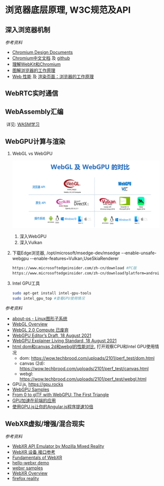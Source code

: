 

# 浏览器底层原理, W3C规范及API

## 深入浏览器机制 

*参考资料*

- [Chromium Design Documents](https://github.com/chromium/chromium/tree/master/docs)
- [Chromium中文文档](https://www.bookstack.cn/books/Chromium_doc_zh) 及 [github](https://github.com/ahangchen/Chromium_doc_zh)
- [理解WebKit和Chromium](https://blog.csdn.net/milado_nju/article/details/7216067)
- [图解浏览器的工作原理](https://www.infoq.cn/article/CS9-WZQlNR5h05HHDo1b)
- [Web 性能](https://developer.mozilla.org/zh-CN/docs/Web/Performance) 及 [渲染页面：浏览器的工作原理](https://developer.mozilla.org/zh-CN/docs/Web/Performance/How_browsers_work)

## WebRTC实时通信

## WebAssembly汇编

​	详见: [WASM学习](../Wasm/README.md)

## WebGPU计算与渲染

1. WebGL vs WebGPU

    ![](WebGLVsWebGPU.png)

    1. 深入WebGPU
    2. 深入Vulkan

2. 下载Edge浏览器, /opt/microsoft/msedge-dev/msedge --enable-unsafe-webgpu --enable-features=Vulkan,UseSkiaRenderer

    ```sh
    https://www.microsoftedgeinsider.com/zh-cn/download #PC版
    https://www.microsoftedgeinsider.com/zh-cn/download?platform=android #安卓版
    ```

    

3. Intel GPU工具

    ```sh
    sudo apt-get install intel-gpu-tools
    sudo intel_gpu_top #查看GPU使用情况
    ```

*参考资料*

- [about-os - Linux图形子系统](https://gitee.com/yejinlei/about-os/blob/master/humaninterface/hi/graphics/Linux%E5%9B%BE%E5%BD%A2%E5%AD%90%E7%B3%BB%E7%BB%9F.md)
- [WebGL Overview](https://www.khronos.org/webgl/)
- [WebGL 2.0 Compute 已废弃](https://www.khronos.org/registry/webgl/specs/latest/2.0-compute/)
- [WebGPU Editor’s Draft, 18 August 2021](https://gpuweb.github.io/gpuweb/)
- [WebGPU Explainer Living Standard, 18 August 2021](https://gpuweb.github.io/gpuweb/explainer/)
- [html dom和canvas 2d和webgl的性能对比](https://zhuanlan.zhihu.com/p/350323062), 打开观察CPU和Intel GPU使用情况
  - dom: https://wow.techbrood.com/uploads/2101/perf_test/dom.html
  - canvas (2d): https://wow.techbrood.com/uploads/2101/perf_test/canvas.html
  - webgl: https://wow.techbrood.com/uploads/2101/perf_test/webgl.html
- GPU.js, https://gpu.rocks
- [WebGPU Samples](http://austin-eng.com/webgpu-samples)
- [From 0 to glTF with WebGPU: The First Triangle](https://www.willusher.io/graphics/2020/06/15/0-to-gltf-triangle)
- [GPU加速在前端的应用](https://juejin.cn/post/6965810210283716644)
- [使用GPU.js让你的Angular.js程序提速10倍](https://juejin.cn/post/6965657517376569380)

## WebXR虚拟/增强/混合现实

*参考资料*

- [WebXR API Emulator by Mozilla Mixed Reality](https://addons.mozilla.org/en-US/firefox/user/15240799/)
- [WebXR 设备 接口参考](https://developer.mozilla.org/zh-CN/docs/Web/API/WebXR_Device_API)
- [Fundamentals of WebXR](https://developer.mozilla.org/en-US/docs/Web/API/WebXR_Device_API/Fundamentals)
- [hello-webxr demo](https://mixedreality.mozilla.org/hello-webxr/)
- [webxr samples](https://immersive-web.github.io/webxr-samples/)
- [WebXR Overview](https://docs.microsoft.com/en-us/windows/mixed-reality/develop/javascript/webxr-overview)
- [firefox reality](https://mixedreality.mozilla.org/firefox-reality/)